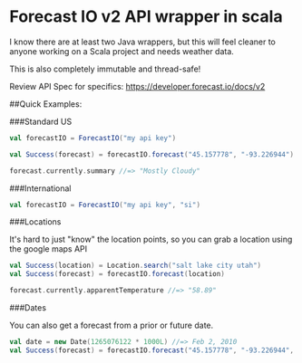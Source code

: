 Forecast IO v2 API wrapper in scala
===================================

I know there are at least two Java wrappers, but this will feel cleaner to anyone working on a Scala project and needs weather data.

This is also completely immutable and thread-safe!

Review API Spec for specifics: https://developer.forecast.io/docs/v2

##Quick Examples:

###Standard US

```scala
val forecastIO = ForecastIO("my api key")

val Success(forecast) = forecastIO.forecast("45.157778", "-93.226944")

forecast.currently.summary //=> "Mostly Cloudy"
```

###International

```scala
val forecastIO = ForecastIO("my api key", "si")
```

###Locations

It's hard to just "know" the location points, so you can grab a location using the google maps API

```scala
val Success(location) = Location.search("salt lake city utah")
val Success(forecast) = forecastIO.forecast(location)

forecast.currently.apparentTemperature //=> "58.89"
```

###Dates

You can also get a forecast from a prior or future date.

```scala
val date = new Date(1265076122 * 1000L) //=> Feb 2, 2010
val Success(forecast) = forecastIO.forecast("45.157778", "-93.226944", date)
```


